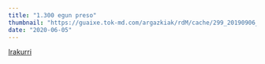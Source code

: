 ```yaml
---
title: "1.300 egun preso"
thumbnail: "https://guaixe.tok-md.com/argazkiak/rdM/cache/299_20190906_Altsasukoak_aske_kontzentrazioa_bukaerako_azalpenak_1_tokikom_735x413.JPG"
date: "2020-06-05"
---
```

[Irakurri](https://guaixe.eus/altsasu/1591276953282-1300-egun-preso)
